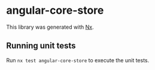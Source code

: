 # angular-core-store

This library was generated with [Nx](https://nx.dev).

## Running unit tests

Run `nx test angular-core-store` to execute the unit tests.
